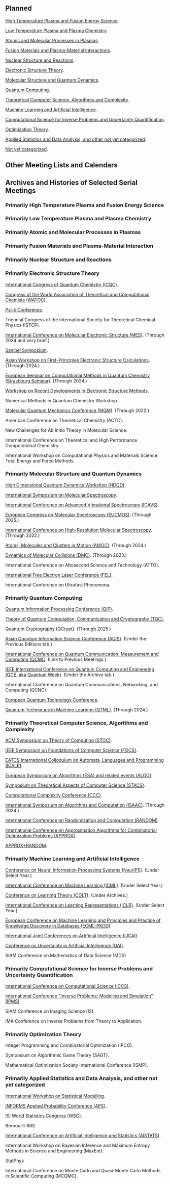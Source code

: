 <head>
  <link rel="stylesheet" href="assets/style.css">
</head>

## Planned

[High Temperature Plasma and Fusion Energy Science](https://bjbraams.github.io/calendars/plasmafusion).

[Low Temperature Plasma and Plasma Chemistry](https://bjbraams.github.io/calendars/plasmachemistry).

[Atomic and Molecular Processes in Plasmas](https://bjbraams.github.io/calendars/atomic).

[Fusion Materials and Plasma-Material Interactions](https://bjbraams.github.io/calendars/plasmamaterial).

[Nuclear Structure and Reactions](https://bjbraams.github.io/calendars/nuclear).

[Electronic Structure Theory](https://bjbraams.github.io/calendars/electronicstructure).

[Molecular Structure and Quantum Dynamics](https://bjbraams.github.io/calendars/quantumdynamics).

[Quantum Computing](https://bjbraams.github.io/calendars/quantumcomputing).

[Theoretical Computer Science, Algorithms and Complexity]().

[Machine Learning and Artificial Intelligence]().

[Computational Science for Inverse Problems and Uncertainty Quantification]().

[Optimization Theory]().

[Applied Statistics and Data Analysis, and other not yet categorized](https://bjbraams.github.io/calendars/scientificdata).

[Not yet categorized](https://bjbraams.github.io/calendars/inprogress).

## Other Meeting Lists and Calendars

## Archives and Histories of Selected Serial Meetings

### Primarily High Temperature Plasma and Fusion Energy Science

### Primarily Low Temperature Plasma and Plasma Chemistry

### Primarily Atomic and Molecular Processes in Plasmas

### Primarily Fusion Materials and Plasma-Material Interaction

### Primarily Nuclear Structure and Reactions

### Primarily Electronic Structure Theory

[International Congress of Quantum Chemistry (ICQC)](https://www.iaqms.org/congress.php).

[Congress of the World Association of Theoretical and Computational Chemists (WATOC)](https://watoc.net/watoc.congress.html).

[Psi-k Conference](https://psi-k.net/conference/).

Triennial Congress of the International Society for Theoretical Chemical Physics (ISTCP).

[International Conference on Molecular Electronic Structure (MES)](https://www.mes2024.it/). (Through 2024 and very brief.)

[Sanibel Symposium](https://sanibelsymposium.qtp.ufl.edu/history/).

[Asian Workshop on First-Principles Electronic Structure Calculations](https://sites.google.com/view/asian-25/history). (Through 2024.)

[European Seminar on Computational Methods in Quantum Chemistry (Strasbourg Seminar)](https://www.escmqc2024.com/history). (Through 2024.)

[Workshop on Recent Developments in Electronic Structure Methods](http://mcc.illinois.edu/workshops/electronicstructure/).

Numerical Methods in Quantum Chemistry Workshop.

[Molecular Quantum Mechanics Conference (MQM)](https://www.mqm2022.org/history/). (Through 2022.)

American Conference on Theoretical Chemistry (ACTC).

New Challenges for Ab Initio Theory in Molecular Science.

International Conference on Theoretical and High Performance Computational Chemistry.

International Workshop on Computational Physics and Materials Science: Total Energy and Force Methods.

### Primarily Molecular Structure and Quantum Dynamics

[High Dimensional Quantum Dynamics Workshop (HDQD)](https://qdn.cnrs.fr/?page_id=44).

[International Symposium on Molecular Spectroscopy](https://isms.illinois.edu/Archive.php).

[International Conference on Advanced Vibrational Spectroscopy (ICAVS)](https://icavs.org/about-icavs/history-of-icavs).

[European Congress on Molecular Spectroscopy (EUCMOS)](https://eucmos2025.uwr.edu.pl/en/strona-glowna2-2/history/). (Through 2025.)

[International Conference on High-Resolution Molecular Spectroscopy](https://web.archive.org/web/20230308033707/http://www.chem.uni-wuppertal.de/conference/). (Through 2022.)

[Atoms, Molecules and Clusters in Motion (AMOC)](https://amoc2024.sciencesconf.org/). (Through 2024.)

[Dynamics of Molecular Collisions (DMC)](https://sites.mst.edu/28th-dmc/about/). (Through 2023.)

International Conference on Attosecond Science and Technology (ATTO).

[International Free Electron Laser Conference (FEL)](https://inspirehep.net/conferences?sort=dateasc&size=1000&page=1&start_date=all&q=series.name%3A%22FEL%22).

International Conference on Ultrafast Phenomena.

### Primarily Quantum Computing

[Quantum Information Processing Conference (QIP)](https://qipconference.org/previousqips).

[Theory of Quantum Computation, Communication and Cryptography (TQC)](https://tqc-conference.org/tqc-charter/).

[Quantum Cryptography (QCrypt)](https://qcrypt.net/2025/history/). (Through 2025.)

[Asian Quantum Information Science Conference (AQIS)](http://aqis-conf.org/). (Under the Previous Editions tab.)

[International Conference on Quantum Communication, Measurement and Computing (QCMC](http://www.qcmc-conference.org/). (Link to Previous Meetings.)

[IEEE International Conference on Quantum Computing and Engineering (QCE, aka Quantum Week)](https://qce.quantum.ieee.org/). (Under the Archive tab.)

International Conference on Quantum Communications, Networking, and Computing (QCNC).

[European Quantum Technology Conference](https://qt.eu/working-groups/european-quantum-technology-conference).

[Quantum Techniques in Machine Learning (QTML)](https://qtml2024.org/past-conferences/). (Through 2024.)

### Primarily Theoretical Computer Science, Algorithms and Complexity

[ACM Symposium on Theory of Computing (STOC)](https://acm-stoc.org/).

[IEEE Symposium on Foundations of Computer Science (FOCS)](https://ieee-focs.org/).

[EATCS International Colloquium on Automata, Languages and Programming (ICALP)](https://eatcs.org/index.php/international-colloquium).

[European Symposium on Algorithms (ESA) and related events (ALGO)](https://algo-conference.org/).

[Symposium on Theoretical Aspects of Computer Science (STACS)](https://stacs.irif.fr/).

[Computational Complexity Conference (CCC)](https://computationalcomplexity.org/).

[International Symposium on Algorithms and Computation (ISAAC)](https://www.kurims.kyoto-u.ac.jp/isaac/ISAAC.html). (Through 2024.)

[International Conference on Randomization and Computation (RANDOM)](https://randomconference.com/).

[International Conference on Approximation Algorithms for Combinatorial Optimization Problems (APPROX)](https://approxconference.com/).

[APPROX+RANDOM](https://dblp.org/db/conf/random/index.html).

### Primarily Machine Learning and Artificial Intelligence

[Conference on Neural Information Processing Systems (NeurIPS)](https://neurips.cc/). (Under Select Year.)

[International Conference on Machine Learning (ICML)](https://icml.cc/). (Under Select Year.)

[Conference on Learning Theory (COLT)](https://learningtheory.org/). (Under Archives.)

[International Conference on Learning Representations (ICLR)](https://iclr.cc/). (Under Select Year.)

[European Conference on Machine Learning and Principles and Practice of Knowledge Discovery in Databases (ECML-PKDD)](https://ecmlpkdd.org/).

[International Joint Conferences on Artificial Intelligence (IJCAI)](https://www.ijcai.org/past_conferences).

[Conference on Uncertainty in Artificial Intelligence (UAI)](https://www.auai.org/).

SIAM Conference on Mathematics of Data Science (MDS)

### Primarily Computational Science for Inverse Problems and Uncertainty Quantification

[International Conference on Computational Science (ICCS)](https://www.iccs-meeting.org/iccs2025/previous-iccs/).

[International Conference "Inverse Problems: Modeling and Simulation" (IPMS)](https://www.ipms-conference.org/ipms2026/index.php/organization/history-objectives).

SIAM Conference on Imaging Science (IS).

IMA Conference on Inverse Problems from Theory to Application.

### Primarily Optimization Theory

Integer Programming and Combinatorial Optimization (IPCO).

Symposium on Algorithmic Game Theory (SAGT).

Mathematical Optimization Society International Conference (ISMP).

### Primarily Applied Statistics and Data Analysis, and other not yet categorized

[International Workshop on Statistical Modelling](http://www.statmod.org/workshops.htm).

[INFORMS Applied Probability Conference (APS)](https://connect.informs.org/aps/apsconferences).

[ISI World Statistics Congress (WSC)](https://isi-web.org/scientific-congresses/past-wscs).

Bernouilli-IMS

[International Conference on Artificial Intelligence and Statistics (AISTATS)](https://aistats.org/aistats2025//other.html).

International Workshop on Bayesian Inference and Maximum Entropy Methods in Science and Engineering (MaxEnt).

StatPhys

International Conference on Monte Carlo and Quasi-Monte Carlo Methods in Scientific Computing (MCQMC).

